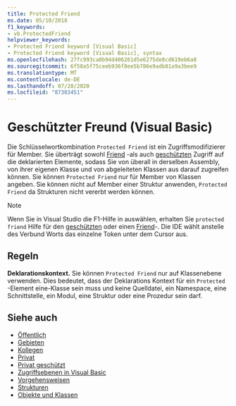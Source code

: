```yaml
---
title: Protected Friend
ms.date: 05/10/2018
f1_keywords:
- vb.ProtectedFriend
helpviewer_keywords:
- Protected Friend keyword [Visual Basic]
- Protected Friend keyword [Visual Basic], syntax
ms.openlocfilehash: 27fc993ca0b94d406261d5e6275de8cd619eb6a8
ms.sourcegitcommit: 6f58a5f75ceeb936f8ee5b786e9adb81a9a3bee9
ms.translationtype: MT
ms.contentlocale: de-DE
ms.lasthandoff: 07/28/2020
ms.locfileid: "87303451"
---
```

# <a name="protected-friend-visual-basic"></a>Geschützter Freund (Visual Basic)

Die Schlüsselwortkombination `Protected Friend` ist ein Zugriffsmodifizierer für Member. Sie überträgt sowohl [Friend](friend.md) -als auch [geschützten](protected.md) Zugriff auf die deklarierten Elemente, sodass Sie von überall in derselben Assembly, von ihrer eigenen Klasse und von abgeleiteten Klassen aus darauf zugreifen können. Sie können `Protected Friend` nur für Member von Klassen angeben. Sie können nicht auf Member einer Struktur anwenden, `Protected Friend` da Strukturen nicht vererbt werden können.

> [!NOTE]
> Wenn Sie in Visual Studio die F1-Hilfe in auswählen, erhalten Sie `protected friend` Hilfe für den [geschützten](protected.md) oder einen [Friend](friend.md)-. Die IDE wählt anstelle des Verbund Worts das einzelne Token unter dem Cursor aus.

## <a name="rules"></a>Regeln

**Deklarationskontext.** Sie können `Protected Friend` nur auf Klassenebene verwenden. Dies bedeutet, dass der Deklarations Kontext für ein `Protected` -Element eine-Klasse sein muss und keine Quelldatei, ein Namespace, eine Schnittstelle, ein Modul, eine Struktur oder eine Prozedur sein darf.

## <a name="see-also"></a>Siehe auch

- [Öffentlich](public.md)
- [Gebieten](protected.md)
- [Kollegen](friend.md)
- [Privat](private.md)
- [Privat geschützt](./private-protected.md)
- [Zugriffsebenen in Visual Basic](../../programming-guide/language-features/declared-elements/access-levels.md)
- [Vorgehensweisen](../../programming-guide/language-features/procedures/index.md)
- [Strukturen](../../programming-guide/language-features/data-types/structures.md)
- [Objekte und Klassen](../../programming-guide/language-features/objects-and-classes/index.md)
